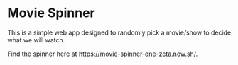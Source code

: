 # Movie Spinner
This is a simple web app designed to randomly pick a movie/show to decide what we will watch.

Find the spinner here at https://movie-spinner-one-zeta.now.sh/.